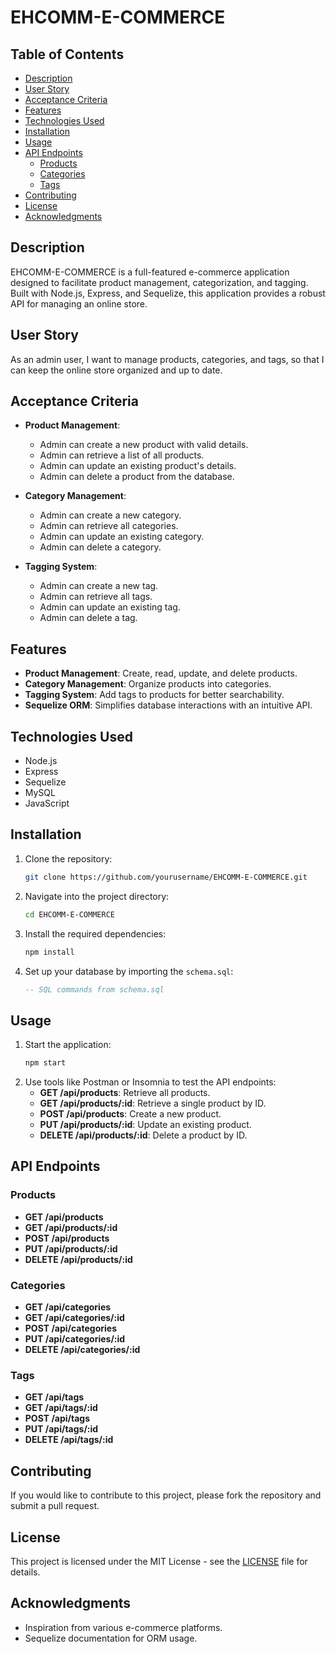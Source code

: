 # EHCOMM-E-COMMERCE

## Table of Contents
- [Description](#description)
- [User Story](#user-story)
- [Acceptance Criteria](#acceptance-criteria)
- [Features](#features)
- [Technologies Used](#technologies-used)
- [Installation](#installation)
- [Usage](#usage)
- [API Endpoints](#api-endpoints)
  - [Products](#products)
  - [Categories](#categories)
  - [Tags](#tags)
- [Contributing](#contributing)
- [License](#license)
- [Acknowledgments](#acknowledgments)

## Description
EHCOMM-E-COMMERCE is a full-featured e-commerce application designed to facilitate product management, categorization, and tagging. Built with Node.js, Express, and Sequelize, this application provides a robust API for managing an online store.

## User Story
As an admin user, I want to manage products, categories, and tags, so that I can keep the online store organized and up to date.

## Acceptance Criteria
- **Product Management**:
  - Admin can create a new product with valid details.
  - Admin can retrieve a list of all products.
  - Admin can update an existing product's details.
  - Admin can delete a product from the database.
  
- **Category Management**:
  - Admin can create a new category.
  - Admin can retrieve all categories.
  - Admin can update an existing category.
  - Admin can delete a category.

- **Tagging System**:
  - Admin can create a new tag.
  - Admin can retrieve all tags.
  - Admin can update an existing tag.
  - Admin can delete a tag.

## Features
- **Product Management**: Create, read, update, and delete products.
- **Category Management**: Organize products into categories.
- **Tagging System**: Add tags to products for better searchability.
- **Sequelize ORM**: Simplifies database interactions with an intuitive API.

## Technologies Used
- Node.js
- Express
- Sequelize
- MySQL
- JavaScript

## Installation
1. Clone the repository:
   ```bash
   git clone https://github.com/yourusername/EHCOMM-E-COMMERCE.git
   ```
2. Navigate into the project directory:
   ```bash
   cd EHCOMM-E-COMMERCE
   ```
3. Install the required dependencies:
   ```bash
   npm install
   ```
4. Set up your database by importing the `schema.sql`:
   ```sql
   -- SQL commands from schema.sql
   ```

## Usage
1. Start the application:
   ```bash
   npm start
   ```
2. Use tools like Postman or Insomnia to test the API endpoints:
   - **GET /api/products**: Retrieve all products.
   - **GET /api/products/:id**: Retrieve a single product by ID.
   - **POST /api/products**: Create a new product.
   - **PUT /api/products/:id**: Update an existing product.
   - **DELETE /api/products/:id**: Delete a product by ID.

## API Endpoints
### Products
- **GET /api/products**
- **GET /api/products/:id**
- **POST /api/products**
- **PUT /api/products/:id**
- **DELETE /api/products/:id**

### Categories
- **GET /api/categories**
- **GET /api/categories/:id**
- **POST /api/categories**
- **PUT /api/categories/:id**
- **DELETE /api/categories/:id**

### Tags
- **GET /api/tags**
- **GET /api/tags/:id**
- **POST /api/tags**
- **PUT /api/tags/:id**
- **DELETE /api/tags/:id**

## Contributing
If you would like to contribute to this project, please fork the repository and submit a pull request.

## License
This project is licensed under the MIT License - see the [LICENSE](LICENSE) file for details.

## Acknowledgments
- Inspiration from various e-commerce platforms.
- Sequelize documentation for ORM usage.
